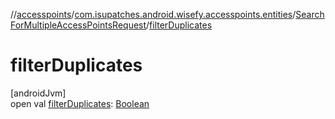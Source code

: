 //[accesspoints](../../../index.md)/[com.isupatches.android.wisefy.accesspoints.entities](../index.md)/[SearchForMultipleAccessPointsRequest](index.md)/[filterDuplicates](filter-duplicates.md)

# filterDuplicates

[androidJvm]\
open val [filterDuplicates](filter-duplicates.md): [Boolean](https://kotlinlang.org/api/latest/jvm/stdlib/kotlin/-boolean/index.html)
